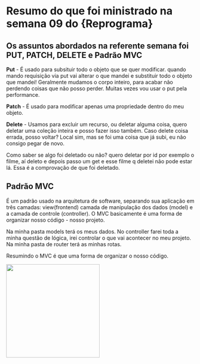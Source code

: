 # Resumo do que foi ministrado na semana 09 do {Reprograma}

## Os assuntos abordados na referente semana foi PUT, PATCH, DELETE e Padrão MVC

**Put** - É usado para subsituir todo o objeto que se quer modificar.
quando mando requisição via put vai alterar o que mandei e substituir todo o objeto que mandei! Geralmente mudamos o corpo inteiro, para acabar não perdendo coisas que não posso perder. Muitas vezes vou usar o put pela performance.

**Patch** - É usado para modificar apenas uma propriedade dentro do meu objeto. 

**Delete** - Usamos para excluir um recurso, ou deletar alguma coisa, quero deletar uma coleção inteira e posso fazer isso também. Caso delete coisa errada, posso voltar? Local sim, mas se foi uma coisa que já subi, eu não consigo pegar de novo.

Como saber se algo foi deletado ou não? quero deletar por id por exemplo o filme, aí deleto e depois passo um get e esse filme q deletei não pode estar lá. Essa é a comprovação de que foi deletado.

## Padrão MVC 
É um padrão usado na arquitetura de software, separando sua aplicação em três camadas: view(frontend) camada de manipulação dos dados (model) e a camada de controle (controller). O MVC basicamente é uma forma de organizar nosso código -  nosso projeto. 

Na minha pasta models terá os meus dados. No controller farei toda a minha questão de lógica, irei controlar o que vai acontecer no meu projeto. Na minha pasta de router terá as minhas rotas.

Resumindo o MVC é que uma forma de organizar o nosso código.












<img src="https://c.tenor.com/cscqMnXoXJsAAAAj/dab-dance.gif" width="250" height="250" /> </h4> <br>

